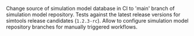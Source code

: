 Change source of simulation model database in CI to 'main' branch of simulation model repository.
Tests against the latest release versions for simtools release candidates (`1.2.3-rc`).
Allow to configure simulation model repository branches for manually triggered workflows.
